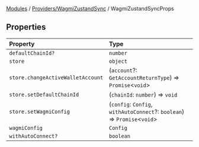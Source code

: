 [Modules](../../../README.md) / [Providers/WagmiZustandSync](../README.md) / WagmiZustandSyncProps

## Properties

| Property | Type |
| :------ | :------ |
| `defaultChainId?` | `number` |
| `store` | `object` |
| `store.changeActiveWalletAccount` | (`account`?: `GetAccountReturnType`) => `Promise`\<`void`\> |
| `store.setDefaultChainId` | (`chainId`: `number`) => `void` |
| `store.setWagmiConfig` | (`config`: `Config`, `withAutoConnect`?: `boolean`) => `Promise`\<`void`\> |
| `wagmiConfig` | `Config` |
| `withAutoConnect?` | `boolean` |

